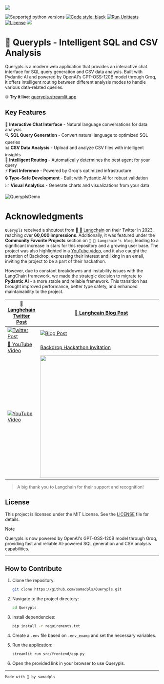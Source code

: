 
<img src="static/image/logo.png">

![Supported python versions](https://img.shields.io/badge/python-3.8%20%7C%203.9%20%7C%203.10%20%7C%203.11-blue)
[![Code style: black](https://img.shields.io/badge/code%20style-black-000000.svg)](https://github.com/psf/black) 
[![Run Unittests](https://github.com/samadpls/Querypls/actions/workflows/unittests.yml/badge.svg)](https://github.com/samadpls/Querypls/actions/workflows/unittests.yml)
[![License](https://img.shields.io/badge/License-MIT%202.0-blue.svg)](LICENSE)
<img src='https://img.shields.io/github/stars/samadpls/querypls?color=red&label=stars&logoColor=black&style=social'>

# 💬 Querypls - Intelligent SQL and CSV Analysis

Querypls is a modern web application that provides an interactive chat interface for SQL query generation and CSV data analysis. Built with Pydantic AI and powered by OpenAI's GPT-OSS-120B model through Groq, it offers intelligent routing between different analysis modes to handle various data-related queries.

🌐 **Try it live**: [querypls.streamlit.app](https://querypls.streamlit.app/)

## Key Features

💬 **Interactive Chat Interface** - Natural language conversations for data analysis  
🔍 **SQL Query Generation** - Convert natural language to optimized SQL queries  
📊 **CSV Data Analysis** - Upload and analyze CSV files with intelligent insights  
🤖 **Intelligent Routing** - Automatically determines the best agent for your query  
⚡ **Fast Inference** - Powered by Groq's optimized infrastructure  
🔒 **Type-Safe Development** - Built with Pydantic AI for robust validation  
📈 **Visual Analytics** - Generate charts and visualizations from your data  

![QueryplsDemo](https://github.com/samadpls/Querypls/assets/94792103/daa6e37d-a256-4fd8-9607-6e18cf41df3f)



# Acknowledgments

`Querypls` received a shoutout from [🦜 🔗 Langchain](https://www.langchain.com/) on their Twitter in 2023, reaching over **60,000 impressions**. Additionally, it was featured under the **Community Favorite Projects** section on `🦜 🔗 Langchain's blog`, leading to a significant increase in stars for this repository and a growing user base. The project was also highlighted in a [YouTube video](https://www.youtube.com/watch?v=htHVb-fK9xU), and it also caught the attention of Backdrop, expressing their interest and liking in an email, inviting the project to be a part of their hackathon.

However, due to constant breakdowns and instability issues with the LangChain framework, we made the strategic decision to migrate to **Pydantic AI** - a more stable and reliable framework. This transition has brought improved performance, better type safety, and enhanced maintainability to the project.

| [🔗 Langhchain Twitter Post](https://twitter.com/LangChainAI/status/1729959981523378297?t=Zdpw9ZQYvE3QS-3Bf-xaGw&s=19) | [🔗 Langhcain Blog Post](https://blog.langchain.dev/week-of-11-27-langchain-release-notes/) | 
|----------|----------|
| [![Twitter Post](https://github.com/samadpls/Querypls/assets/94792103/045519c1-3f50-4d60-ab51-68669ce1f270)](https://twitter.com/LangChainAI/status/1729959981523378297?t=Zdpw9ZQYvE3QS-3Bf-xaGw&s=19) | [![Blog Post](https://github.com/samadpls/Querypls/assets/94792103/3d399715-bfa6-4ee3-a736-e692477c6f31)](https://blog.langchain.dev/week-of-11-27-langchain-release-notes/) | 
[🎥 YouTube Video](https://www.youtube.com/watch?v=htHVb-fK9xU) | [Backdrop Hackathon Invitation](https://backdropbuild.com/v2/directory) |
[![YouTube Video](https://img.youtube.com/vi/htHVb-fK9xU/0.jpg)](https://www.youtube.com/watch?v=htHVb-fK9xU) | <img src='https://github.com/samadpls/Querypls/assets/94792103/3e990638-e585-4082-bfc3-398469309dc8' height=400px> |
> A big thank you to Langchain for their support and recognition!

## License
This project is licensed under the MIT License. See the [LICENSE](LICENSE) file for details.


> [!Note]  
> Querypls is now powered by OpenAI's GPT-OSS-120B model through Groq, providing fast and reliable AI-powered SQL generation and CSV analysis capabilities.

---

## How to Contribute

1. Clone the repository:
    ```bash
    git clone https://github.com/samadpls/Querypls.git
    ```

2. Navigate to the project directory:
    ```bash
    cd Querypls
    ```

3. Install dependencies:
    ```bash
    pip install -r requirements.txt
    ```

4. Create a `.env` file based on `.env_examp` and set the necessary variables.

5. Run the application:
    ```bash
    streamlit run src/frontend/app.py
    ```

6. Open the provided link in your browser to use Querypls.

---

`Made with 🤍 by samadpls`

